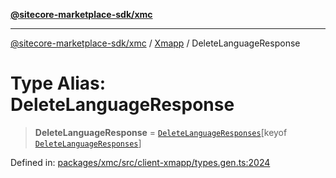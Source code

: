 [**@sitecore-marketplace-sdk/xmc**](../../../../README.md)

***

[@sitecore-marketplace-sdk/xmc](../../../../README.md) / [Xmapp](../README.md) / DeleteLanguageResponse

# Type Alias: DeleteLanguageResponse

> **DeleteLanguageResponse** = [`DeleteLanguageResponses`](DeleteLanguageResponses.md)\[keyof [`DeleteLanguageResponses`](DeleteLanguageResponses.md)\]

Defined in: [packages/xmc/src/client-xmapp/types.gen.ts:2024](https://github.com/Sitecore/marketplace-sdk/blob/main/packages/xmc/src/client-xmapp/types.gen.ts#L2024)
